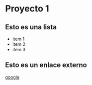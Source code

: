 # Proyecto 1

## Esto es una lista 
* item 1
* item 2
* item 3

## Esto es un enlace externo
[google](http://www.google.es)
